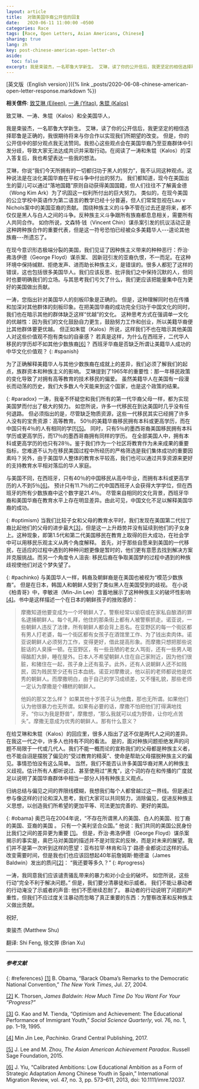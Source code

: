 ```yaml
---
layout: article
title:  对致美国华裔公开信的回复
date:   2020-06-11 11:00:00 −0500
categories: Race
tags: [Race, Open Letters, Asian Americans, Chinese]
sharing: true
lang: zh
key: post-chinese-american-open-letter-ch
aside:
  toc: false
excerpt: 我是束骏杰，一名耶鲁大学新生。 艾琳，读了你的公开信后，我更坚定的相信选择耶鲁是正确的，我很期待将来与你合作以实现我们所期望的改变。 但是，你的公开信中的部分观点我无法赞同。我担心这些观点会在美国华裔乃至亚裔群体中引发分歧，导致大家无法达成共识并采取行动。在阅读了一涛和朱锟（Kalos）的深入答复后，我也希望表达一些我的想法。
---
```

[英文版（English version）]({% link _posts/2020-06-08-chinese-american-open-letter-response.markdown %})

**相关信件**: [致艾琳 (Eileen)](https://chineseamerican.org/p/31571), [一涛 (Yitao)](https://mp.weixin.qq.com/s/8VT8aUHDHcb-pmOIztwfFQ), [朱锟 (Kalos)](https://chineseamerican.org/p/31656)

致艾琳、一涛、朱锟（Kalos）和全美国华人，

我是束骏杰，一名耶鲁大学新生。 艾琳，读了你的公开信后，我更坚定的相信选择耶鲁是正确的，我很期待将来与你合作以实现我们所期望的改变。 但是，你的公开信中的部分观点我无法赞同。我担心这些观点会在美国华裔乃至亚裔群体中引发分歧，导致大家无法达成共识并采取行动。在阅读了一涛和朱锟（Kalos）的深入答复后，我也希望表达一些我的想法。

艾琳，你说“我们今天所拥有的一切都归功于黑人的努力”，我不认同这种观点。这种说法是在淡化美国华裔在平权斗争中付出的努力。 我们都知道，现今在美国出生的婴儿可以通过“落地国籍”原则自动获得美国国籍，但人们往往不了解黃金德（Wong Kim Ark）为了巩固这一权利所付出的巨大努力。 类似的，在现今美国的公立学校中英语作为第二语言的教学已经十分普遍，但人们常常忽视在Lau v Nichols案中的美国亚裔的贡献。 围绕种族主义的斗争不管在过去还是将来，都不仅仅是黑人与白人之间的斗争。反种族主义斗争跟所有族裔都息息相关，需要所有人共同合作。 如你所说，文森特·钱（Vincent Chin）谋杀案引发的抗议活动正是这种跨种族合作的重要代表，但是这一符号恐怕已经被众多美籍华人---遑论其他族裔---所遗忘了。 

在现今意识形态极端分裂的美国，我们见证了因种族主义带来的种种恶行：乔治·弗洛伊德（George Floyd）谋杀案、 因新冠引发的亚裔仇恨，不一而足。在这种环境中保持缄默、拒绝发声、进而助长种族主义，是错误的。很多人都犯了这样的错误，这也包括很多美国华人。我们应该反思、批评我们之中保持沉默的人，但同时也要明确我们的立场。与其思考我们亏欠了什么，我们更应该把能量集中在为更好的美国做出贡献。

一涛，您指出针对美国华人的刻板印象是正确的。 但是，这种理解同时也在传播和加深对其他群体的刻板印象。在把美国华裔的成功完全归功于中国文化的同时，我们也在暗示其他的群体缺乏这样“优越”的文化。 这种思考方式在强调单一文化的优越性：因为我们的文化鼓励自力更生，鼓励努力工作和创业，所以美籍华裔便比其他群体要更优越。 但正如朱锟（Kalos）所说，这样我们不也在暗示其他美国人对这些价值观不抱有类似的自豪感？ 若真是这样，为什么在西班牙，二代华人移民的学历却不如其他少数族裔[\[6\]](#references)？ 西班牙华裔是否缺乏所谓让美籍华人成功的中华文化价值观？
{: #spanish}

为了正确解释美籍华人与其他少数族裔在成就上的差异，我们必须了解我们的起点，族群资本和种族主义的影响。 艾琳提到了1965年的重要性：那一年移民政策的变化导致了对拥有高等教育的技术移民的偏爱。 虽然美籍华人在美国有一段漫长而动荡的历史，我们大多数人今天能来到这个国家，也是这个政策的结果。

{: #paradox}
一涛，我毫不怀疑您和我们所有的第一代华裔父母一样，都为实现美国梦而付出了极大的努力。 如您所说，许多一代移民在到达美国时几乎没有任何退路。 但必须指出的是，尽管缺乏物质资源，这些一代移民其实已经拥了许多人没有的宝贵资源：高等教育。 50％的美籍华裔移民拥有本科或更高学历，而在中国只有4％的人有相同的学历[\[5\]](#references)。 同时，只有5％的墨西哥裔美国移民拥有本科学历或更高学历，而17％的墨西哥裔拥有同样的学历。 在全部美国人中，拥有本科或更高学历的也只有28％。鉴于我们作为一个社区将教育作为未来成果的重要指标，您难道不认为在移民美国过程中所经历的严格筛选是我们集体成功的重要因素吗？另外，由于美国华人整体的教育水平较高，我们也可以通过共享资源来更好的支持教育水平相对落后的华人家庭。

与美国不同，在西班牙，只有40％的中国移民从高中毕业，而拥有本科或更高学历的人不到5％[\[6\]](#references)。 预计只有11.7％的二代中国西班牙人会获得大学学位，但在西班牙的所有少数族裔中这个数字是21.4％。 尽管来自相同的文化背景，西班牙华裔和美国华裔在教育水平上存在明显差异。由此可见，中国文化不足以解释美国华裔的成功。

{: #optimism}
当我们比较子女和父母的教育水平时，我们发现在美国第二代拉丁裔比起他们的父母的进步最大[\[3\]](#references)，但是这一上升趋势并没有延续到他们的子女身上。这种现象，即第1.5代和第二代美国移民在教育上取得的巨大成功，在社会学中可以用移民乐观主义从两个角度解释。 首先，对于那些自愿来到美国的一代移民，在适应的过程中遇到的种种问题更像是暂时的，他们更有意愿去找到解决方案并克服挑战。而另一个角度令人沮丧: 移民后裔在争取美国梦的过程中遇到的种族歧视使他们对这个梦失望了。

{: #pachinko}
与美国华人一样，韩裔及朝鲜裔是在美国也被视为“模范少数族裔”。 但是在日本，韩国人和朝鲜人受到了类似黑人在美国受到的歧视。 在小说《柏青哥》中，李敏进（Min-Jin Lee）含蓄地展示了这种种族主义的破坏性影响[\[4\]](#references)。书中是这样描述一个在日本的朝鲜孩子的挫败感的：

> 摩撒知道他要变成为一个坏朝鲜人了。警察经常以偷窃或在家私自酿酒的罪名逮捕朝鲜人。每个礼拜，他住的那条街上都有人被警察抓走。诺亚说，一些朝鲜人违反了法律，所有朝鲜人都会背上恶名。在亚野区的每一个街区都有男人打老婆，每一个街区都有女孩子在酒馆里工作、为了钱出卖肉体。诺亚说朝鲜人必须努力工作，变得更好，借此提高形象。而摩撒只想把那些说脏话的人臭揍一顿。在亚野区，有一些丑陋的老女人骂街，还有一些男人喝得酩酊大醉，睡在屋外。日本人不希望朝鲜人住在自己家附近，因为他们很脏，和猪住在一起，孩子身上还有虱子。此外，还有人说朝鲜人还不如贱民，因为贱民至少还有日本血统。诺亚对摩撒说，他以前的老师都说他是优秀的朝鲜人。而摩撒明白，由于自己的学习成绩差，又不懂礼貌，那些老师一定认为摩撒是个糟糕的朝鲜人。
>
> 他妈的那又怎么样？ 如果其他十岁孩子认为他蠢，那也无所谓。如果他们认为他很暴力也无所谓。如果有必要的话，摩撒不怕把他们打得满地找牙。“你以为我是野兽”，摩撒想，“那么我就可以成为野兽，让你吃点苦头”。摩撒无意成为优秀的朝鲜人。那有什么意义？

在给艾琳和朱锟（Kalos）的回应里，很多人指出了这不仅是两代人之间的差异。在我这一代之中，许多人也持有不同的看法。 是的，面对种族问题拒绝发声的问题不局限于一代或几代人。我们不能一概而论的宣称我们的父母都是种族主义者，也不能自诩是摆脱了偏见的“受过教育的精英”、使命是帮助父母摆脱种族主义的偏见。事情恐怕没有这么简单。 当然，我们不能否认许多美国华裔对黑人的种族主义歧视。估计所有人都听说过、甚至使用过“黑鬼”，这个词的存在和传播的广度就足以说明了美国华裔群体中相当一部分人持有种族主义观点。

归纳总结与偏见之间的界限线模糊，我想我们每个人都曾越过这一界线。但是通过参与像这样的讨论和深入思考，我们大家可以共同努力，消除偏见，促进反种族主义思想，以创造我们所希望的更加平等、司法更加完善的、更好的美国。

{: #obama}
奥巴马在2004年说，“不存在所谓黑人的美国、白人的美国、拉丁裔的美国、亚裔的美国 。 只有一个美利坚合众国。” 他说：我们共同的美国公民身份比我们之间的差异更为重要 [\[1\]](#references)。 但是，乔治·弗洛伊德（George Floyd）谋杀案揭示的事实是，奥巴马对美国的描述并不是对现实的反映，而是对未来的展望。我们并不是第一次听到这样的愿望：亚布拉罕·林肯和马丁·路德·金都说过这样的话。改变需要时间，但是我也们也应该回想起40年前詹姆斯·鲍德温（James Baldwin）发出的质问[\[2\]](#references)： “我还要等多久？”
{: #progress}

一涛，我同意我们应该谴责骚乱带来的暴力和对小企业的破坏。 如您所说，这些行动“完全不利于解决问题。” 但是，我们要分清暴徒和示威者。 我们不能让暴动者的行动淹没了示威者的声音: 他们不愿继续忍耐了。 暴动者的行动说明了问题的严重性，但我们不应过度关注暴动而忽略了真正重要的东西：为警察改革和反种族主义做出贡献。

祝好,

束骏杰 (Matthew Shu)

翻译: Shi Feng, 徐文骅 (Brian Xu)
* * *
##### 参考文献
{: #references}
[\[1\]](#obama)    	B. Obama, “Barack Obama’s Remarks to the Democratic National Convention,” _The New York Times_, Jul. 27, 2004.

[\[2\]](#progress)    	K. Thorsen, _James Baldwin: How Much Time Do You Want For Your “Progress?”_

[\[3\]](#optimism)    	G. Kao and M. Tienda, “Optimism and Achievement: The Educational Performance of Immigrant Youth,” _Social Science Quarterly_, vol. 76, no. 1, pp. 1–19, 1995.

[\[4\]](#pachinko)    	Min Jin Lee, _Pachinko_. Grand Central Publishing, 2017.

[\[5\]](#paradox)    	J. Lee and M. Zhou, _The Asian American Achievement Paradox_. Russell Sage Foundation, 2015.

[\[6\]](#spanish)    	J. Yiu, “Calibrated Ambitions: Low Educational Ambition as a Form of Strategic Adaptation Among Chinese Youth in Spain,” International Migration Review, vol. 47, no. 3, pp. 573–611, 2013, doi: 10.1111/imre.12037.
